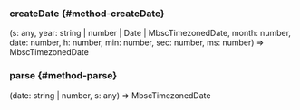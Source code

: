 ### createDate {#method-createDate}

(s: any, year: string &#124; number &#124; Date &#124; MbscTimezonedDate, month: number, date: number, h: number, min: number, sec: number, ms: number) => MbscTimezonedDate




### parse {#method-parse}

(date: string &#124; number, s: any) => MbscTimezonedDate



